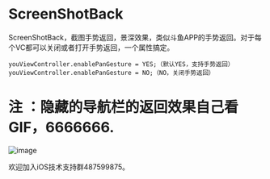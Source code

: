 # ScreenShotBack
ScreenShotBack，截图手势返回，景深效果，类似斗鱼APP的手势返回。对于每个VC都可以关闭或者打开手势返回，一个属性搞定。

    youViewController.enablePanGesture = YES;（默认YES，支持手势返回）
    youViewController.enablePanGesture = NO;（NO，关闭手势返回）

# 注 ：隐藏的导航栏的返回效果自己看GIF，6666666.

![image](https://github.com/zhengwenming/ScreenShotBack/blob/master/ScreenShotBack/ScreenShotPop.gif)   

欢迎加入iOS技术支持群487599875。
